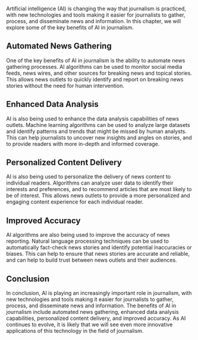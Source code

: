 
Artificial intelligence (AI) is changing the way that journalism is practiced, with new technologies and tools making it easier for journalists to gather, process, and disseminate news and information. In this chapter, we will explore some of the key benefits of AI in journalism.

Automated News Gathering
------------------------

One of the key benefits of AI in journalism is the ability to automate news gathering processes. AI algorithms can be used to monitor social media feeds, news wires, and other sources for breaking news and topical stories. This allows news outlets to quickly identify and report on breaking news stories without the need for human intervention.

Enhanced Data Analysis
----------------------

AI is also being used to enhance the data analysis capabilities of news outlets. Machine learning algorithms can be used to analyze large datasets and identify patterns and trends that might be missed by human analysts. This can help journalists to uncover new insights and angles on stories, and to provide readers with more in-depth and informed coverage.

Personalized Content Delivery
-----------------------------

AI is also being used to personalize the delivery of news content to individual readers. Algorithms can analyze user data to identify their interests and preferences, and to recommend articles that are most likely to be of interest. This allows news outlets to provide a more personalized and engaging content experience for each individual reader.

Improved Accuracy
-----------------

AI algorithms are also being used to improve the accuracy of news reporting. Natural language processing techniques can be used to automatically fact-check news stories and identify potential inaccuracies or biases. This can help to ensure that news stories are accurate and reliable, and can help to build trust between news outlets and their audiences.

Conclusion
----------

In conclusion, AI is playing an increasingly important role in journalism, with new technologies and tools making it easier for journalists to gather, process, and disseminate news and information. The benefits of AI in journalism include automated news gathering, enhanced data analysis capabilities, personalized content delivery, and improved accuracy. As AI continues to evolve, it is likely that we will see even more innovative applications of this technology in the field of journalism.
